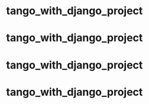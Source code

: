 # tango_with_django_project
# tango_with_django_project
# tango_with_django_project
# tango_with_django_project
